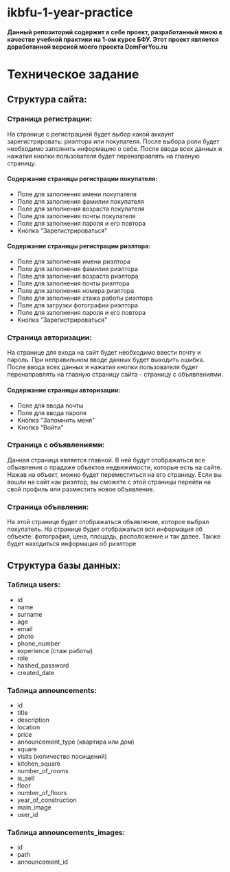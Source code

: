 # ikbfu-1-year-practice
#### Данный репозиторий содержит в себе проект, разработанный мною в качестве учебной практики на 1-ом курсе БФУ. Этот проект является доработанной версией моего проекта DomForYou.ru
# **Техническое задание**
## Структура сайта:
### Страница регистрации:
На странице с регистрацией будет выбор какой аккаунт зарегистрировать: риэлтора или покупателя. После выбора роли будет необходимо заполнить информацию о себе. После ввода всех данных и нажатия кнопки пользователя будет перенаправлять на главную страницу. 

#### Содержание страницы регистрации покупателя:
* Поле для заполнения имени покупателя
* Поле для заполнения фамилии покупателя
* Поле для заполнения возраста покупателя
* Поле для заполнения почты покупателя
* Поле для заполнения пароля и его повтора
* Кнопка "Зарегистрироваться"
#### Содержание страницы регистрации риэлтора:
* Поле для заполнения имени риэлтора
* Поле для заполнения фамилии риэлтора
* Поле для заполнения возраста риэлтора
* Поле для заполнения почты риэлтора
* Поле для заполнения номера риэлтора
* Поле для заполнения стажа работы риэлтора
* Поле для загрузки фотографии риэлтора
* Поле для заполнения пароля и его повтора
* Кнопка "Зарегистрироваться"

### Страница авторизации:
На странице для входа на сайт будет необходимо ввести почту и пароль. При неправильном вводе данных будет выходить ошибка. После ввода всех данных и нажатия кнопки пользователя будет перенаправлять на главную страницу сайта - страницу с объявлениями.

#### Содержание страницы авторизации:
* Поле для ввода почты
* Поле для ввода пароля
* Кнопка "Запомнить меня"
* Кнопка "Войти"

### Страница с объявлениями:
Данная страница является главной. В ней будут отображаться все объявления о прадаже объектов недвижимости, которые есть на сайте. Нажав на объект, можно будет переместиться на его страницу. Если вы вошли на сайт как риэлтор, вы сможете с этой страницы перейти на свой профиль или разместить новое объявление.

### Страница объявления:
На этой странице будет отображаться объявление, которое выбрал покупатель. На странице будет отображаться вся информация об объекте: фотография, цена, площадь, расположение и так далее. Также будет находиться информация об риэлторе

## Структура базы данных:
### Таблица users:
* id
* name
* surname
* age
* email
* photo
* phone_number
* experience (стаж работы)
* role
* hashed_password
* created_date
### Таблица announcements:
* id
* title
* description
* location
* price
* announcement_type (квартира или дом)
* square
* visits (количество посищений)
* kitchen_square
* number_of_rooms
* is_sell
* floor
* number_of_floors
* year_of_construction
* main_image
* user_id
### Таблица announcements_images:
* id
* path
* announcement_id